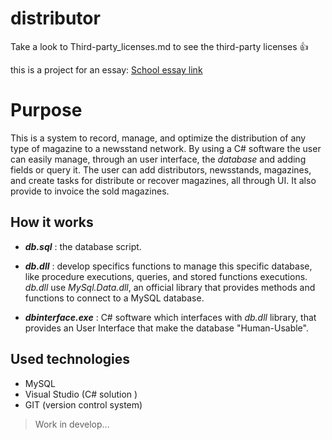 # distributor
Take a look to Third-party_licenses.md to see the third-party licenses :+1:

this is a project for an essay: [School essay link](http://tesine.marconirovereto.it/dettagli.html?2016.5BI.9)

# Purpose
This is a system to record, manage, and optimize the distribution of any type of magazine to a newsstand network. By using a C# software the user can easily manage, through an user interface, the _database_ and adding fields or query it. The user can add distributors, newsstands, magazines, and create tasks for distribute or recover magazines, all through UI. It also provide to invoice the sold magazines.

## How it works
  - **_db.sql_** : the database script.

  - **_db.dll_** : develop specifics functions to manage this specific database, like procedure executions, queries, and stored functions executions. _db.dll_ use _MySql.Data.dll_, an official library that provides methods and functions to connect to a MySQL database.

  - **_dbinterface.exe_** : C# software which interfaces with _db.dll_ library, that provides an User Interface that make the database "Human-Usable".

## Used technologies

*   MySQL
*   Visual Studio (C# solution )
*   GIT (version control system)

>Work in develop...
